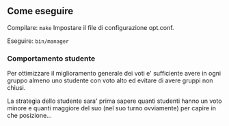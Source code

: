 ## Come eseguire

Compilare:
`make`
Impostare il file di configurazione opt.conf.

Eseguire:
`bin/manager`

### Comportamento studente

Per ottimizzare il miglioramento generale dei voti e' sufficiente avere in ogni gruppo almeno uno studente con voto alto ed evitare di avere gruppi non chiusi.

La strategia dello studente sara' prima sapere quanti studenti hanno un voto minore e quanti maggiore del suo (nel suo turno ovviamente) per capire in che posizione...
